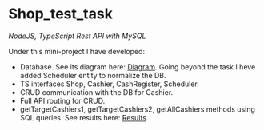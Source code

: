 # Shop_test_task
*NodeJS, TypeScript Rest API with MySQL*

Under this mini-project I have developed:
* Database. See its diagram here: [Diagram](https://drive.google.com/file/d/1C1xkYoZvZ5bWL7NM1lCuItdHNUFH1TuZ/view). Going beyond the task I heve added Scheduler entity to normalize the DB.
* TS interfaces Shop, Cashier, CashRegister, Scheduler.
* CRUD communication with the DB for Cashier.
* Full API routing for CRUD.
* getTargetCashiers1, getTargetCashiers2, getAllCashiers methods using SQL queries. See results here: [Results](https://github.com/hardddash/Shop_test_task/issues/1).
